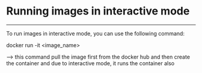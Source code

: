# Running images in interactive mode
---------------------------
To run images in interactive mode, you can use the following command:

docker run -it <image_name>

--> this command pull the image first from the docker hub and then create the container and due to interactive mode, it runs the container also